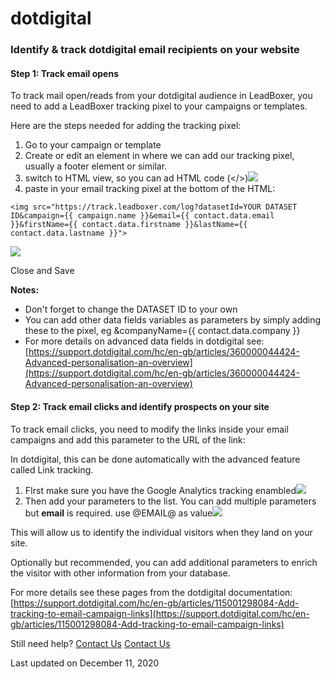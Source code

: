 # dotdigital

### Identify & track dotdigital email recipients on your website&#x20;

#### Step 1: Track email opens

To track mail open/reads from your dotdigital audience in LeadBoxer, you need to add a LeadBoxer tracking pixel to your campaigns or templates.&#x20;

Here are the steps needed for adding the tracking pixel:

1. Go to your campaign or template
2. Create or edit an element in where we can add our tracking pixel, usually a footer element or similar.
3. switch to HTML view, so you can ad HTML code (\</>)![](https://d33v4339jhl8k0.cloudfront.net/docs/assets/565e1cb7c697915b26a5c214/images/5fd379c83d1d2a5b1c5e9d44/file-tiO8VDf4iL.png)
4. paste in your email tracking pixel at the bottom of the HTML:

```
<img src="https://track.leadboxer.com/log?datasetId=YOUR DATASET ID&campaign={{ campaign.name }}&email={{ contact.data.email }}&firstName={{ contact.data.firstname }}&lastName={{ contact.data.lastname }}">
```

![](https://d33v4339jhl8k0.cloudfront.net/docs/assets/565e1cb7c697915b26a5c214/images/5fd37afac868cb6df3a80bf3/file-HslM0oZO0X.png)

Close and Save

**Notes:**

* Don't forget to change the DATASET ID to your own&#x20;
* You can add other data fields variables as parameters by simply adding these to the pixel, eg \&companyName=\{{ contact.data.company \}}
* For more details on advanced data fields in dotdigital see: [https://support.dotdigital.com/hc/en-gb/articles/360000044424-Advanced-personalisation-an-overview](https://support.dotdigital.com/hc/en-gb/articles/360000044424-Advanced-personalisation-an-overview)

#### Step 2: Track email clicks and identify prospects on your site

To track email clicks, you need to modify the links inside your email campaigns and add this parameter to the URL of the link:

In dotdigital, this can be done automatically with the advanced feature called Link tracking.

1. FIrst make sure you have the Google Analytics tracking enambled![](https://d33v4339jhl8k0.cloudfront.net/docs/assets/565e1cb7c697915b26a5c214/images/5fd37cebc868cb6df3a80c02/file-LauJL1O9gk.png)
2. Then add your parameters to the list. You can add multiple parameters but **email** is required. use @EMAIL@ as value![](https://d33v4339jhl8k0.cloudfront.net/docs/assets/565e1cb7c697915b26a5c214/images/5fd37ed63d1d2a5b1c5e9d69/file-DkNSvxFjU7.png)

This will allow us to identify the individual visitors when they land on your site.

Optionally but recommended, you can add additional parameters to enrich the visitor with other information from your database.

For more details see these pages from the dotdigital documentation: [https://support.dotdigital.com/hc/en-gb/articles/115001298084-Add-tracking-to-email-campaign-links](https://support.dotdigital.com/hc/en-gb/articles/115001298084-Add-tracking-to-email-campaign-links)

Still need help? [Contact Us](broken-reference) [Contact Us](broken-reference)

Last updated on December 11, 2020
